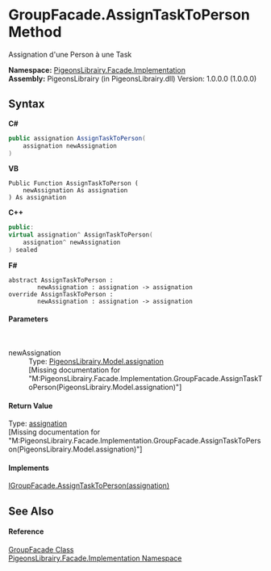 # GroupFacade.AssignTaskToPerson Method 
 

Assignation d'une Person à une Task

**Namespace:**&nbsp;<a href="312ab9cb-8ee9-a582-242b-c0bfc1241eea">PigeonsLibrairy.Facade.Implementation</a><br />**Assembly:**&nbsp;PigeonsLibrairy (in PigeonsLibrairy.dll) Version: 1.0.0.0 (1.0.0.0)

## Syntax

**C#**<br />
``` C#
public assignation AssignTaskToPerson(
	assignation newAssignation
)
```

**VB**<br />
``` VB
Public Function AssignTaskToPerson ( 
	newAssignation As assignation
) As assignation
```

**C++**<br />
``` C++
public:
virtual assignation^ AssignTaskToPerson(
	assignation^ newAssignation
) sealed
```

**F#**<br />
``` F#
abstract AssignTaskToPerson : 
        newAssignation : assignation -> assignation 
override AssignTaskToPerson : 
        newAssignation : assignation -> assignation 
```


#### Parameters
&nbsp;<dl><dt>newAssignation</dt><dd>Type: <a href="912fb7ce-cbcd-e571-4846-3144af127f9c">PigeonsLibrairy.Model.assignation</a><br />\[Missing <param name="newAssignation"/> documentation for "M:PigeonsLibrairy.Facade.Implementation.GroupFacade.AssignTaskToPerson(PigeonsLibrairy.Model.assignation)"\]</dd></dl>

#### Return Value
Type: <a href="912fb7ce-cbcd-e571-4846-3144af127f9c">assignation</a><br />\[Missing <returns> documentation for "M:PigeonsLibrairy.Facade.Implementation.GroupFacade.AssignTaskToPerson(PigeonsLibrairy.Model.assignation)"\]

#### Implements
<a href="54d052a1-f987-36f2-3697-8671cfb8ea00">IGroupFacade.AssignTaskToPerson(assignation)</a><br />

## See Also


#### Reference
<a href="7b4a76f8-da3e-3f34-b55e-530c0fadf88c">GroupFacade Class</a><br /><a href="312ab9cb-8ee9-a582-242b-c0bfc1241eea">PigeonsLibrairy.Facade.Implementation Namespace</a><br />